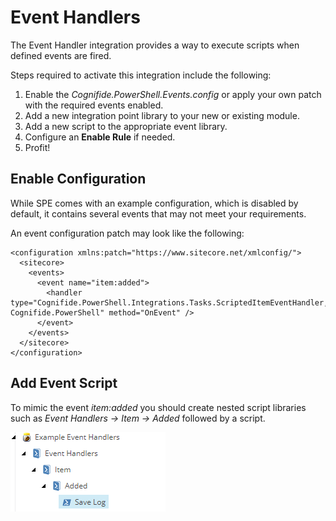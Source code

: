 # Event Handlers

The Event Handler integration provides a way to execute scripts when defined events are fired.

Steps required to activate this integration include the following: 

1. Enable the _Cognifide.PowerShell.Events.config_ or apply your own patch with the required events enabled.
2. Add a new integration point library to your new or existing module.
3. Add a new script to the appropriate event library.
4. Configure an **Enable Rule** if needed.
5. Profit!

## Enable Configuration

While SPE comes with an example configuration, which is disabled by default, it contains several events that may not meet your requirements.

An event configuration patch may look like the following:

```text
<configuration xmlns:patch="https://www.sitecore.net/xmlconfig/">
  <sitecore>
    <events>
      <event name="item:added">
        <handler type="Cognifide.PowerShell.Integrations.Tasks.ScriptedItemEventHandler, Cognifide.PowerShell" method="OnEvent" />
      </event>
    </events>
  </sitecore>
</configuration>
```

## Add Event Script

To mimic the event _item:added_ you should create nested script libraries such as _Event Handlers -&gt; Item -&gt; Added_ followed by a script.

![Item Added Event Handler](../../.gitbook/assets/event-itemadded.png)

